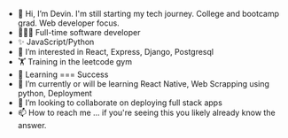 - 👋 Hi, I’m Devin. I'm still starting my tech journey. College and bootcamp grad. Web developer focus.
- 👨🏽‍💻 Full-time software developer
- ✨ JavaScript/Python
- 👀 I’m interested in React, Express, Django, Postgresql
- 🏋️ Training in the leetcode gym
- 🧠 Learning === Success
- 🌱 I’m currently or will be learning React Native, Web Scrapping using python, Deployment
- 💞️ I’m looking to collaborate on deploying full stack apps
- 📫 How to reach me ... if you're seeing this you likely already know the answer.

<!---
Akerleyhub/Akerleyhub is a ✨ special ✨ repository because its `README.md` (this file) appears on your GitHub profile.
You can click the Preview link to take a look at your changes.
--->

